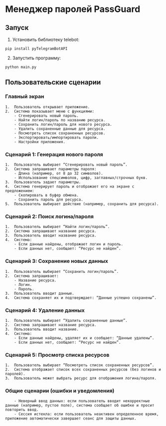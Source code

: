 # Менеджер паролей PassGuard

## Запуск

1. Установить библиотеку telebot:
```
pip install pyTelegramBotAPI
```
2. Запустить программу:
```
python main.py
```

## Пользовательские сценарии

### Главный экран
	1.	Пользователь открывает приложение.
	2.	Система показывает меню с функциями:
	    - Сгенерировать новый пароль.
	    - Найти логин/пароль по названию ресурса.
	    - Сохранить логин/пароль для нового ресурса.
	    - Удалить сохраненные данные для ресурса.
	    - Посмотреть список сохраненных ресурсов.
	    - Экспортировать/импортировать пароли.
	    - Настройки приложения.

### Сценарий 1: Генерация нового пароля
	1.	Пользователь выбирает “Сгенерировать новый пароль”.
	2.	Система запрашивает параметры пароля:
	    - Длина (например, от 8 до 32 символов).
	    - Использование спецсимволов, цифр, заглавных/строчных букв.
	3.	Пользователь задает параметры.
	4.	Система генерирует пароль и отображает его на экране с предложением:
	    - Скопировать в буфер обмена.
	    - Сохранить пароль для ресурса.
	5.	Пользователь выбирает действие (например, сохранить для ресурса).

### Сценарий 2: Поиск логина/пароля
	1.	Пользователь выбирает “Найти логин/пароль”.
	2.	Система запрашивает название ресурса.
	3.	Пользователь вводит название ресурса.
	4.	Система:
	    - Если данные найдены, отображает логин и пароль.
	    - Если данных нет, сообщает: “Ресурс не найден”.

### Сценарий 3: Сохранение новых данных
	1.	Пользователь выбирает “Сохранить логин/пароль”.
	2.	Система запрашивает:
	    - Название ресурса.
	    - Логин.
	    - Пароль.
	3.	Пользователь вводит данные.
	4.	Система сохраняет их и подтверждает: “Данные успешно сохранены”.

### Сценарий 4: Удаление данных
	1.	Пользователь выбирает “Удалить сохраненные данные”.
	2.	Система запрашивает название ресурса.
	3.	Пользователь вводит название.
	4.	Система:
	    - Если данные найдены, удаляет их и сообщает: “Данные удалены”.
	    - Если данных нет, сообщает: “Ресурс не найден”.

### Сценарий 5: Просмотр списка ресурсов
	1.	Пользователь выбирает “Посмотреть список сохраненных ресурсов”.
	2.	Система отображает список всех сохраненных ресурсов (без логинов и паролей).
	3.	Пользователь может выбрать ресурс для отображения логина/пароля.

### Общие сценарии (ошибки и уведомления)
	    - Неверный ввод данных: если пользователь вводит некорректные данные (например, пустое поле), система сообщает об ошибке и просит повторить ввод.
	    - Сессия истекла: если пользователь неактивен определенное время, приложение автоматически завершает сеанс для защиты данных.